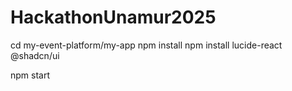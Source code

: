 # HackathonUnamur2025

cd my-event-platform/my-app
npm install
npm install lucide-react @shadcn/ui

npm start
